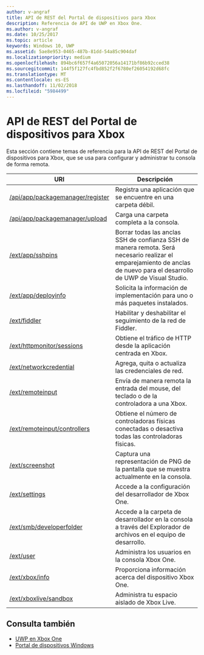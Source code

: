 ```yaml
---
author: v-angraf
title: API de REST del Portal de dispositivos para Xbox
description: Referencia de API de UWP en Xbox One.
ms.author: v-angraf
ms.date: 10/25/2017
ms.topic: article
keywords: Windows 10, UWP
ms.assetid: 5ae8e953-0465-487b-81dd-54a85c904daf
ms.localizationpriority: medium
ms.openlocfilehash: 894bc6f657f4a65072056a14171bf86b92cced38
ms.sourcegitcommit: 144f5f127fc4fbd852f2f6780ef26054192d68fc
ms.translationtype: MT
ms.contentlocale: es-ES
ms.lasthandoff: 11/02/2018
ms.locfileid: "5984499"
---
```

# <a name="xbox-device-portal-rest-api"></a>API de REST del Portal de dispositivos para Xbox

Esta sección contiene temas de referencia para la API de REST del Portal de dispositivos para Xbox, que se usa para configurar y administrar tu consola de forma remota.

| URI        | Descripción |
|------------|-------------|
|[/api/app/packagemanager/register](wdp-loose-folder-register-api.md)| Registra una aplicación que se encuentre en una carpeta débil. |
|[/api/app/packagemanager/upload](wdp-folder-upload.md)| Carga una carpeta completa a la consola. |
|[/ext/app/sshpins](uwp-sshpins-api.md)| Borrar todas las anclas SSH de confianza SSH de manera remota. Será necesario realizar el emparejamiento de anclas de nuevo para el desarrollo de UWP de Visual Studio. |
|[/ext/app/deployinfo](uwp-deployinfo-api.md)| Solicita la información de implementación para uno o más paquetes instalados. |
|[/ext/fiddler](wdp-fiddler-api.md)| Habilitar y deshabilitar el seguimiento de la red de Fiddler. |
|[/ext/httpmonitor/sessions](wdp-httpMonitor-api.md)| Obtiene el tráfico de HTTP desde la aplicación centrada en Xbox. |
|[/ext/networkcredential](uwp-networkcredentials-api.md)| Agrega, quita o actualiza las credenciales de red. |
|[/ext/remoteinput](uwp-remoteinput-api.md)| Envía de manera remota la entrada del mouse, del teclado o de la controladora a una Xbox. |
|[/ext/remoteinput/controllers](uwp-remoteinput-controllers-api.md)| Obtiene el número de controladoras físicas conectadas o desactiva todas las controladoras físicas. |
|[/ext/screenshot](wdp-media-capture-api.md)| Captura una representación de PNG de la pantalla que se muestra actualmente en la consola. |
|[/ext/settings](wdp-xboxsettings-api.md)| Accede a la configuración del desarrollador de Xbox One. |
|[/ext/smb/developerfolder](wdp-smb-api.md)| Accede a la carpeta de desarrollador en la consola a través del Explorador de archivos en el equipo de desarrollo. |
|[/ext/user](wdp-user-management.md)| Administra los usuarios en la consola Xbox One. |
|[/ext/xbox/info](wdp-xboxinfo-api.md)| Proporciona información acerca del dispositivo Xbox One. |
|[/ext/xboxlive/sandbox](wdp-sandbox-api.md)| Administra tu espacio aislado de Xbox Live. |

## <a name="see-also"></a>Consulta también

- [UWP en Xbox One](index.md)
- [Portal de dispositivos Windows](../debug-test-perf/device-portal.md)